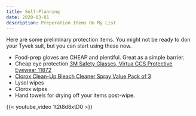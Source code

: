 ```yaml
---
title: Self-Planning
date: 2020-03-01
description: Preperation Items On My List
---
```


Here are some preliminary protection items. You might not be ready to don your Tyvek suit, but you can start using these now.

- Food-prep gloves are CHEAP and plentiful. Great as a simple barrier.
- Cheap eye protection [3M Safety Glasses, Virtua CCS Protective Eyewear 11872](https://smile.amazon.com/gp/product/B00AEXKR4C/ref=ppx_yo_dt_b_asin_title_o03_s00?ie=UTF8&psc=1)
- [Clorox Clean-Up Bleach Cleaner Spray Value Pack of 3](https://smile.amazon.com/gp/product/B071PCD3NQ/ref=ppx_yo_dt_b_asin_title_o03_s00?ie=UTF8&psc=1)
- Lysol wipes
- Clorox wipes
- Hand towels for drying off your items post-wipe.

{{< youtube_video 1t2t8d8xtD0 >}}
